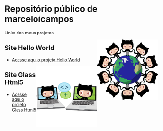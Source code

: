 # Repositório público de marceloicampos
 
Links dos meus projetos

<img align="right" src="_imagens/benevocats2.png" width="200">

## Site Hello World

* [Acesse aqui o projeto Hello World](https://marceloicampos.github.io/site-hello-world/)

<img align="right" src="_imagens/collabocats2.png" width="200">

## Site Glass Html5

* [Acesse aqui o projeto Glass Html5](https://marceloicampos.github.io/site-glass-html5/)